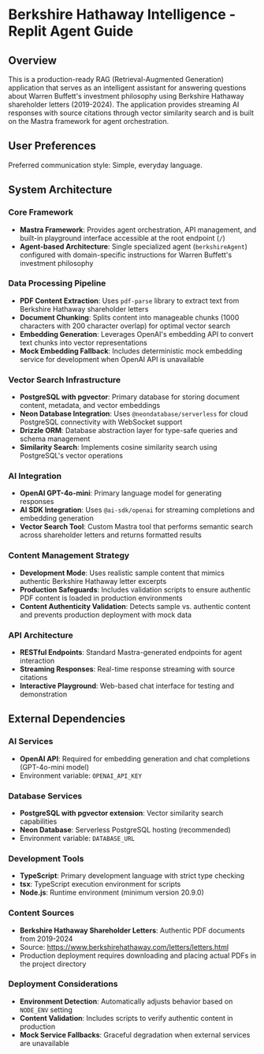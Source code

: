 # Berkshire Hathaway Intelligence - Replit Agent Guide

## Overview

This is a production-ready RAG (Retrieval-Augmented Generation) application that serves as an intelligent assistant for answering questions about Warren Buffett's investment philosophy using Berkshire Hathaway shareholder letters (2019-2024). The application provides streaming AI responses with source citations through vector similarity search and is built on the Mastra framework for agent orchestration.

## User Preferences

Preferred communication style: Simple, everyday language.

## System Architecture

### Core Framework
- **Mastra Framework**: Provides agent orchestration, API management, and built-in playground interface accessible at the root endpoint (`/`)
- **Agent-based Architecture**: Single specialized agent (`berkshireAgent`) configured with domain-specific instructions for Warren Buffett's investment philosophy

### Data Processing Pipeline
- **PDF Content Extraction**: Uses `pdf-parse` library to extract text from Berkshire Hathaway shareholder letters
- **Document Chunking**: Splits content into manageable chunks (1000 characters with 200 character overlap) for optimal vector search
- **Embedding Generation**: Leverages OpenAI's embedding API to convert text chunks into vector representations
- **Mock Embedding Fallback**: Includes deterministic mock embedding service for development when OpenAI API is unavailable

### Vector Search Infrastructure
- **PostgreSQL with pgvector**: Primary database for storing document content, metadata, and vector embeddings
- **Neon Database Integration**: Uses `@neondatabase/serverless` for cloud PostgreSQL connectivity with WebSocket support
- **Drizzle ORM**: Database abstraction layer for type-safe queries and schema management
- **Similarity Search**: Implements cosine similarity search using PostgreSQL's vector operations

### AI Integration
- **OpenAI GPT-4o-mini**: Primary language model for generating responses
- **AI SDK Integration**: Uses `@ai-sdk/openai` for streaming completions and embedding generation
- **Vector Search Tool**: Custom Mastra tool that performs semantic search across shareholder letters and returns formatted results

### Content Management Strategy
- **Development Mode**: Uses realistic sample content that mimics authentic Berkshire Hathaway letter excerpts
- **Production Safeguards**: Includes validation scripts to ensure authentic PDF content is loaded in production environments
- **Content Authenticity Validation**: Detects sample vs. authentic content and prevents production deployment with mock data

### API Architecture
- **RESTful Endpoints**: Standard Mastra-generated endpoints for agent interaction
- **Streaming Responses**: Real-time response streaming with source citations
- **Interactive Playground**: Web-based chat interface for testing and demonstration

## External Dependencies

### AI Services
- **OpenAI API**: Required for embedding generation and chat completions (GPT-4o-mini model)
- Environment variable: `OPENAI_API_KEY`

### Database Services
- **PostgreSQL with pgvector extension**: Vector similarity search capabilities
- **Neon Database**: Serverless PostgreSQL hosting (recommended)
- Environment variable: `DATABASE_URL`

### Development Tools
- **TypeScript**: Primary development language with strict type checking
- **tsx**: TypeScript execution environment for scripts
- **Node.js**: Runtime environment (minimum version 20.9.0)

### Content Sources
- **Berkshire Hathaway Shareholder Letters**: Authentic PDF documents from 2019-2024
- Source: https://www.berkshirehathaway.com/letters/letters.html
- Production deployment requires downloading and placing actual PDFs in the project directory

### Deployment Considerations
- **Environment Detection**: Automatically adjusts behavior based on `NODE_ENV` setting
- **Content Validation**: Includes scripts to verify authentic content in production
- **Mock Service Fallbacks**: Graceful degradation when external services are unavailable